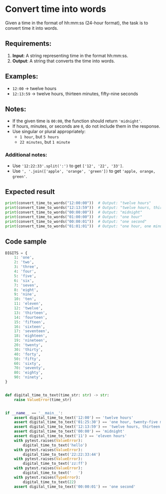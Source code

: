 # Convert time into words

Given a time in the format of hh:mm:ss (24-hour format), the task is to convert time it into words.

## Requirements:
1. **Input**: A string representing time in the format hh:mm:ss.
2. **Output**: A string that converts the time into words.

## Examples:
- `12:00` -> twelve hours
- `12:13:59` -> twelve hours, thirteen minutes, fifty-nine seconds

## Notes:
- If the given time is `00:00`, the function should return `'midnight'`.
- If hours, minutes, or seconds are `0`, do not include them in the response.
- Use singular or plural appropriately:
  - `1 hour`, but `5 hours`
  - `22 minutes`, but `1 minute`

### Additional notes:
- Use `'12:22:33'.split(':')` to get `['12', '22', '33']`.
- Use `', '.join(['apple', 'orange', 'green'])` to get `'apple, orange, green'`.

## Expected result
```python
print(convert_time_to_words("12:00:00"))  # Output: "twelve hours"
print(convert_time_to_words("12:13:59"))  # Output: "twelve hours, thirteen minutes, fifty-nine seconds"
print(convert_time_to_words("00:00:00"))  # Output: "midnight"
print(convert_time_to_words("01:00:00"))  # Output: "one hour"
print(convert_time_to_words("00:00:01"))  # Output: "one second"
print(convert_time_to_words("01:01:01"))  # Output: "one hour, one minute, one second"
```

## Code sample
``` python
DIGITS = {
    1: 'one',
    2: 'two',
    3: 'three',
    4: 'four',
    5: 'five',
    6: 'six',
    7: 'seven',
    8: 'eight',
    9: 'nine',
    10: 'ten',
    11: 'eleven',
    12: 'twelve',
    13: 'thirteen',
    14: 'fourteen',
    15: 'fifteen',
    16: 'sixteen',
    17: 'seventeen',
    18: 'eighteen',
    19: 'nineteen',
    20: 'twenty',
    30: 'thirty',
    40: 'forty',
    50: 'fifty',
    60: 'sixty',
    70: 'seventy',
    80: 'eighty',
    90: 'ninety',
}


def digital_time_to_text(time_str: str) -> str:
    raise ValueError(time_str)


if __name__ == '__main__':
    assert digital_time_to_text('12:00') == 'twelve hours'
    assert digital_time_to_text('01:25:30') == 'one hour, twenty-five minutes, thirty seconds'
    assert digital_time_to_text('12:13:59') == 'twelve hours, thirteen minutes, fifty-nine seconds'
    assert digital_time_to_text('00:00') == 'midnight'
    assert digital_time_to_text('11') == 'eleven hours'
    with pytest.raises(ValueError):
        digital_time_to_text('hello')
    with pytest.raises(ValueError):
        digital_time_to_text('22:22:33:44')
    with pytest.raises(ValueError):
        digital_time_to_text('zz:ff')
    with pytest.raises(ValueError):
        digital_time_to_text('   ')
    with pytest.raises(TypeError):
        digital_time_to_text(22)
    assert digital_time_to_text('00:00:01') == 'one second'
```

